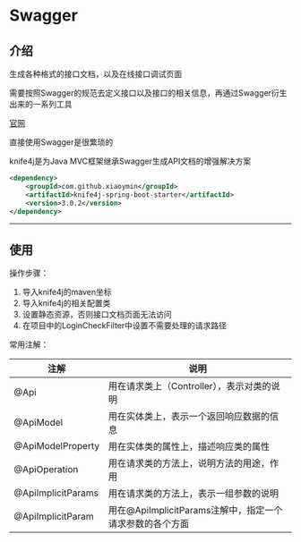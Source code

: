 # Swagger

## 介绍

生成各种格式的接口文档，以及在线接口调试页面

需要按照Swagger的规范去定义接口以及接口的相关信息，再通过Swagger衍生出来的一系列工具

[官网](https://swagger.io/)



直接使用Swagger是很繁琐的

knife4j是为Java MVC框架继承Swagger生成API文档的增强解决方案

```xml
<dependency>
	<groupId>com.github.xiaoymin</groupId>
    <artifactId>knife4j-spring-boot-starter</artifactId>
    <version>3.0.2</version>
</dependency>
```

------



## 使用

操作步骤：

1. 导入knife4j的maven坐标
2. 导入knife4j的相关配置类
3. 设置静态资源，否则接口文档页面无法访问
4. 在项目中的LoginCheckFilter中设置不需要处理的请求路径



常用注解：

| 注解               | 说明                                                     |
| ------------------ | -------------------------------------------------------- |
| @Api               | 用在请求类上（Controller），表示对类的说明               |
| @ApiModel          | 用在实体类上，表示一个返回响应数据的信息                 |
| @ApiModelProperty  | 用在实体类的属性上，描述响应类的属性                     |
| @ApiOperation      | 用在请求类的方法上，说明方法的用途，作用                 |
| @ApiImplicitParams | 用在请求类的方法上，表示一组参数的说明                   |
| @ApiImplicitParam  | 用在@ApiImplicitParams注解中，指定一个请求参数的各个方面 |



